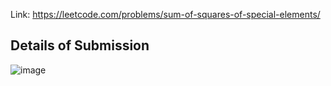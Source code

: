 Link: https://leetcode.com/problems/sum-of-squares-of-special-elements/
## Details of Submission
![image](https://github.com/mgalang229/LeetCode-Sum-of-Squares-of-Special-Elements/assets/51401355/b06c8dd4-2312-4bd1-a77e-c7c5cddfeebf)
